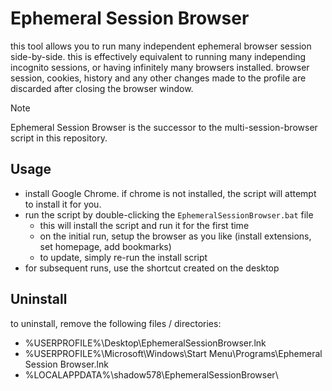 # Ephemeral Session Browser

this tool allows you to run many independent ephemeral browser session side-by-side.
this is effectively equivalent to running many independing incognito sessions, or having infinitely many browsers installed.
browser session, cookies, history and any other changes made to the profile are discarded after closing the browser window.

> [!NOTE]
> Ephemeral Session Browser is the successor to the multi-session-browser script in this repository.

## Usage

- install Google Chrome. if chrome is not installed, the script will attempt to install it for you.
- run the script by double-clicking the `EphemeralSessionBrowser.bat` file
  * this will install the script and run it for the first time
  * on the initial run, setup the browser as you like (install extensions, set homepage, add bookmarks)
  * to update, simply re-run the install script  
- for subsequent runs, use the shortcut created on the desktop

## Uninstall

to uninstall, remove the following files / directories:
- %USERPROFILE%\Desktop\EphemeralSessionBrowser.lnk
- %USERPROFILE%\Microsoft\Windows\Start Menu\Programs\Ephemeral Session Browser.lnk
- %LOCALAPPDATA%\shadow578\EphemeralSessionBrowser\

 